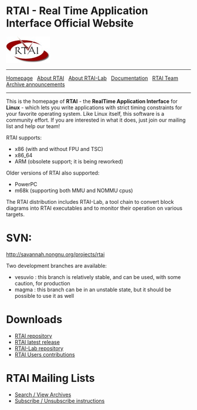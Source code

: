 # RTAI - Real Time Application Interface Official Website 

![RTAI logo](logo_rtai_small.jpg)

***

[Homepage](index.html) &nbsp;
    [About RTAI](About-RTAI) &nbsp;
    [About RTAI-Lab](About-RTAI-Lab) &nbsp;
    [Documentation](Documentation) &nbsp;
    [RTAI Team](RTAI-Team) &nbsp;
    [Archive announcements](Archive-announcements)

***

This is the homepage of **RTAI** - the **RealTime Application Interface** for **Linux** - which lets you write applications with strict timing constraints for your favorite operating system. Like Linux itself, this software is a community effort. If you are interested in what it does, just join our mailing list and help our team!

RTAI supports:

- x86 (with and without FPU and TSC)
- x86_64
- ARM (obsolete support; it is being reworked)

 
Older versions of RTAI also supported:

- PowerPC
- m68k (supporting both MMU and NOMMU cpus)

The RTAI distribution includes RTAI-Lab, a tool chain to convert block diagrams into RTAI executables and to monitor their operation on various targets.

# SVN:
http://savannah.nongnu.org/projects/rtai

Two development branches are available:
  - vesuvio : this branch is relatively stable, and can be used, with some caution, for production
  - magma : this branch can be in an unstable state, but it should be possible to use it as well

# Downloads
- [RTAI repository](userfiles/downloads/RTAI)
- [RTAI latest release](userfiles/downloads/RTAI/rtai-5.3.tar.bz2)
- [RTAI-Lab repository](userfiles/downloads/RTAILAB)
- [RTAI Users contributions](userfiles/downloads/RTAICONTRIB)

# RTAI Mailing Lists
- [Search / View Archives](https://mail.rtai.org/pipermail/rtai/?&MMN_position=21:21)
- [Subscribe / Unsubscribe instructions](Mailing-List)
